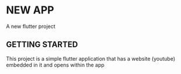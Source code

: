 # NEW APP

A new flutter project

## GETTING STARTED

This project is a simple flutter application that has a website (youtube) embedded in it and opens within the app
